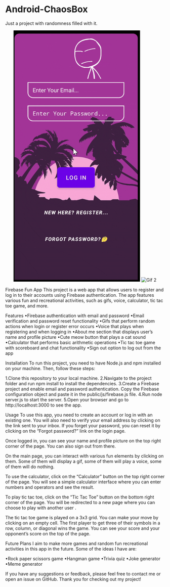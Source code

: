 # Android-ChaosBox
Just a project with randomness filled with it.

<p align="center">
  <img src="https://github.com/itzdiv/Android-ChaosBox/blob/master/Render_folder/login.gif" width="400" alt="Gif 1">
  <img src="https://github.com/itzdiv/Android-ChaosBox/blob/master/Render_folder/register.gif" width="400" alt="Gif 2">
</p>

Firebase Fun App
This project is a web app that allows users to register and log in to their accounts using Firebase authentication. The app features various fun and recreational activities, such as gifs, voice, calculator, tic tac toe game, and more.

Features
•Firebase authentication with email and password
•Email verification and password reset functionality
•Gifs that perform random actions when login or register error occurs
•Voice that plays when registering and when logging in
•About me section that displays user’s name and profile picture
•Cute meow button that plays a cat sound
•Calculator that performs basic arithmetic operations
•Tic tac toe game with scoreboard and chat functionality
•Sign out option to log out from the app

Installation
To run this project, you need to have Node.js and npm installed on your machine. Then, follow these steps:

1.Clone this repository to your local machine.
2.Navigate to the project folder and run npm install to install the dependencies.
3.Create a Firebase project and enable email and password authentication. Copy the Firebase configuration object and paste it in the public/js/firebase.js file.
4.Run node server.js to start the server.
5.Open your browser and go to http://localhost:3000 to see the app.

Usage
To use this app, you need to create an account or log in with an existing one. You will also need to verify your email address by clicking on the link sent to your inbox. If you forget your password, you can reset it by clicking on the “Forgot password?” link on the login page.

Once logged in, you can see your name and profile picture on the top right corner of the page. You can also sign out from there.

On the main page, you can interact with various fun elements by clicking on them. Some of them will display a gif, some of them will play a voice, some of them will do nothing.

To use the calculator, click on the “Calculator” button on the top right corner of the page. You will see a simple calculator interface where you can enter numbers and operators and see the result.

To play tic tac toe, click on the “Tic Tac Toe” button on the bottom right corner of the page. You will be redirected to a new page where you can choose to play with another user .

The tic tac toe game is played on a 3x3 grid. You can make your move by clicking on an empty cell. The first player to get three of their symbols in a row, column, or diagonal wins the game. You can see your score and your opponent’s score on the top of the page.

Future Plans
I aim to make more games and random fun recreational activities in this app in the future. Some of the ideas I have are:

•Rock paper scissors game
•Hangman game
•Trivia quiz
•Joke generator
•Meme generator

If you have any suggestions or feedback, please feel free to contact me or open an issue on GitHub. Thank you for checking out my project!
